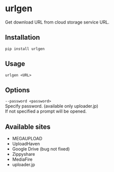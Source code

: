 # urlgen
Get download URL from cloud storage service URL.

## Installation
```
pip install urlgen
```

## Usage
```
urlgen <URL>
```

## Options
`--password <password>`  
  Specify password. (available only uploader.jp)  
  If not specified a prompt will be opened.  
<!--
`--download, -d`  
  Download file.  
`--external-downloader <Commandline>`  
  Specify downloader command and args.  
  By default, the URL is added at the end, but you can specify the URL location by inserting "{URL}" in the Commandline.  
`-o, --output <file>`  
  Specify output filename.  
  This is valid only when "--external-downloader" is not specified.  
-->

## Available sites
- MEGAUPLOAD
- UploadHaven
- Google Drive (bug not fixed)
- Zippyshare
- MediaFire
- uploader.jp  
